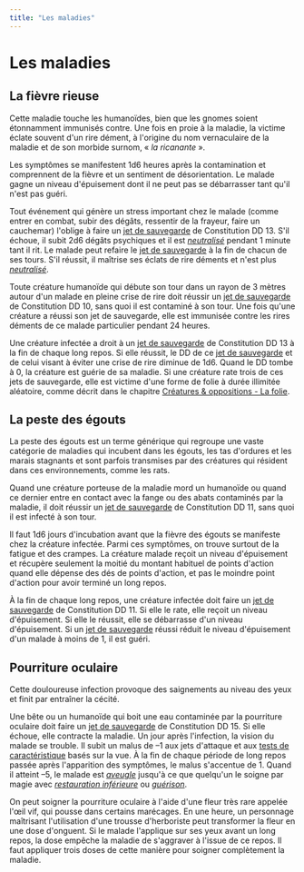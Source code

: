 ```yaml
---
title: "Les maladies"
---
```

# Les maladies
## La fièvre rieuse
Cette maladie touche les humanoïdes, bien que les gnomes soient étonnamment immunisés contre. Une fois en proie à la maladie, la victime éclate souvent d'un rire dément, à l'origine du nom vernaculaire de la maladie et de son morbide surnom, « _la ricanante_ ».

Les symptômes se manifestent 1d6 heures après la contamination et comprennent de la fièvre et un sentiment de désorientation. Le malade gagne un niveau d'épuisement dont il ne peut pas se débarrasser tant qu'il n'est pas guéri.

Tout événement qui génère un stress important chez le malade (comme entrer en combat, subir des dégâts, ressentir de la frayeur, faire un cauchemar) l'oblige à faire un [jet de sauvegarde](/utiliser-les-caracteristiques/#jets-de-sauvegarde) de Constitution DD 13. S'il échoue, il subit 2d6 dégâts psychiques et il est [_neutralisé_](/gerer-la-sante-du-personnage/#neutralise) pendant 1 minute tant il rit. Le malade peut refaire le [jet de sauvegarde](/utiliser-les-caracteristiques/#jets-de-sauvegarde) à la fin de chacun de ses tours. S'il réussit, il maîtrise ses éclats de rire déments et n'est plus [_neutralisé_](/gerer-la-sante-du-personnage/#neutralise).

Toute créature humanoïde qui débute son tour dans un rayon de 3 mètres autour d'un malade en pleine crise de rire doit réussir un [jet de sauvegarde](/utiliser-les-caracteristiques/#jets-de-sauvegarde) de Constitution DD 10, sans quoi il est contaminé à son tour. Une fois qu'une créature a réussi son jet de sauvegarde, elle est immunisée contre les rires déments de ce malade particulier pendant 24 heures.

Une créature infectée a droit à un [jet de sauvegarde](/utiliser-les-caracteristiques/#jets-de-sauvegarde) de Constitution DD 13 à la fin de chaque long repos. Si elle réussit, le DD de ce [jet de sauvegarde](/utiliser-les-caracteristiques/#jets-de-sauvegarde) et de celui visant à éviter une crise de rire diminue de 1d6. Quand le DD tombe à 0, la créature est guérie de sa maladie. Si une créature rate trois de ces jets de sauvegarde, elle est victime d'une forme de folie à durée illimitée aléatoire, comme décrit dans le chapitre [Créatures & oppositions - La folie](/folie/).

## La peste des égouts
La peste des égouts est un terme générique qui regroupe une vaste catégorie de maladies qui incubent dans les égouts, les tas d'ordures et les marais stagnants et sont parfois transmises par des créatures qui résident dans ces environnements, comme les rats.

Quand une créature porteuse de la maladie mord un humanoïde ou quand ce dernier entre en contact avec la fange ou des abats contaminés par la maladie, il doit réussir un [jet de sauvegarde](/utiliser-les-caracteristiques/#jets-de-sauvegarde) de Constitution DD 11, sans quoi il est infecté à son tour.

Il faut 1d6 jours d'incubation avant que la fièvre des égouts se manifeste chez la créature infectée. Parmi ces symptômes, on trouve surtout de la fatigue et des crampes. La créature malade reçoit un niveau d'épuisement et récupère seulement la moitié du montant habituel de points d'action quand elle dépense des dés de points d'action, et pas le moindre point d'action pour avoir terminé un long repos.

À la fin de chaque long repos, une créature infectée doit faire un [jet de sauvegarde](/utiliser-les-caracteristiques/#jets-de-sauvegarde) de Constitution DD 11. Si elle le rate, elle reçoit un niveau d'épuisement. Si elle le réussit, elle se débarrasse d'un niveau d'épuisement. Si un [jet de sauvegarde](/utiliser-les-caracteristiques/#jets-de-sauvegarde) réussi réduit le niveau d'épuisement d'un malade à moins de 1, il est guéri.

## Pourriture oculaire
Cette douloureuse infection provoque des saignements au niveau des yeux et finit par entraîner la cécité.

Une bête ou un humanoïde qui boit une eau contaminée par la pourriture oculaire doit faire un [jet de sauvegarde](/utiliser-les-caracteristiques/#jets-de-sauvegarde) de Constitution DD 15. Si elle échoue, elle contracte la maladie. Un jour après l'infection, la vision du malade se trouble. Il subit un malus de –1 aux jets d'attaque et aux [tests de caractéristique](/utiliser-les-caracteristiques/#tests-de-caracteristique) basés sur la vue. À la fin de chaque période de long repos passée après l'apparition des symptômes, le malus s'accentue de 1. Quand il atteint –5, le malade est [_aveugle_](/gerer-la-sante-du-personnage/#aveugle) jusqu'à ce que quelqu'un le soigne par magie avec [_restauration inférieure_](/grimoire/restauration-inferieure/) ou [_guérison_](/grimoire/guerison/).

On peut soigner la pourriture oculaire à l'aide d'une fleur très rare appelée l'œil vif, qui pousse dans certains marécages. En une heure, un personnage maîtrisant l'utilisation d'une trousse d'herboriste peut transformer la fleur en une dose d'onguent. Si le malade l'applique sur ses yeux avant un long repos, la dose empêche la maladie de s'aggraver à l'issue de ce repos. Il faut appliquer trois doses de cette manière pour soigner complètement la maladie.
